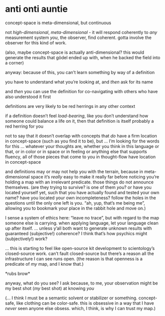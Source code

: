 # anti onti auntie

concept-space is meta-dimensional, but continuous

not _high-dimensional_, _meta-dimensional_ - it will respond coherently to _any_ measurement system _you_, the observer, find coherent. gotta involve the observer for this kind of work.

(also, maybe concept-space is actually anti-dimensional? this would generate the results that gödel ended up with, when he backed the field into a corner)

anyway: because of this, you can’t learn something by way of a definition

you have to understand what you’re looking at, and _then_ ask for its name

and _then_ you can use the definition for co-navigating with others who have also understood it first

definitions are very likely to be red herrings in any other context

if a definition doesn’t feel _load-bearing_, like you don’t understand how someone could balance a life on it, then that definition is itself probably a red herring for you

not to say that it doesn’t overlap with concepts that _do_ have a firm location in concept-space (such as you find it to be), but … I’m looking for the words for this … whatever your thoughts are, whether you think in this language or that, or in color or in space or in feeling or anything else that supports fluency, all of those pieces that come to you in thought-flow have location in concept-space

and definitions may or may not help you with the terrain, because in meta-dimensional space it’s _really_ easy to make it really far before noticing you’re holding a map with an irrelevant predicate. those things do not announce themselves. (are they trying to survive? is one of them _you_? or have you located yourself yet, such that you have actually found and tested your own name? have you located your own incompleteness? follow the holes in the questions until the only one left is you. “ah, yup, that’s me being me”, allowing you to bookmark your place in the rabbit hole and move on.)

I sense a system of ethics here: “leave no trace”, but with regard to the map someone else is carrying. when applying language, let your language clean up after itself. … unless y’all both want to generate unknown results with guaranteed (subjective!) coherence? I think that’s how psychics might (subjectively!) work?

… this is starting to feel like open-source kit development to scientology’s closed-source work. can’t fault closed-source but there’s a reason all the infrastructure I can see runs open. (the reason is that openness is a predicate of _my_ map, and I know that.)

\*rubs brow\*

anyway, what do you see? I ask because, to me, your observation might be my best shot (_my_ best shot) at knowing _you_

(... I think I must be a semantic solvent or stabilizer or something. concept-safe, like clothing can be color-safe. this is obsessive in a way that I have _never_ seen anyone else obsess. which, I think, is why I can trust my map.)
